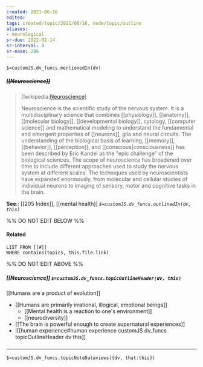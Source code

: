 ```yaml
---
created: 2021-06-16
edited: 
tags: created/topic/2021/06/16, node/topic/outline
aliases:
- neurological
sr-due: 2022-02-14
sr-interval: 4
sr-ease: 286
---
```

`$=customJS.dv_funcs.mentionedIn(dv)`

##### <s class="topic-title">[[Neuroscience]]</s>

> [!wikipedia:[Neuroscience](https://en.wikipedia.org/wiki/Neuroscience)]
> 
> Neuroscience is the scientific study of the nervous system. It is a multidisciplinary science that combines [[physiology]], [[anatomy]], [[molecular biology]], [[developmental biology]], cytology, [[computer science]] and mathematical modeling to understand the fundamental and emergent properties of [[neurons]], glia and neural circuits. The understanding of the biological basis of learning, [[memory]], [[behavior]], [[perception]], and [[conscious|consciousness]] has been described by Eric Kandel as the "epic challenge" of the biological sciences. The scope of neuroscience has broadened over time to include different approaches used to study the nervous system at different scales. The techniques used by neuroscientists have expanded enormously, from molecular and cellular studies of individual neurons to imaging of sensory, motor and cognitive tasks in the brain.

**See**:: [[205 Index]], [[mental health]]
*`$=customJS.dv_funcs.outlinedIn(dv, this)`*

%% DO NOT EDIT BELOW %%

#### Related 

```dataview
LIST FROM [[#]]
WHERE contains(topics, this.file.link)
```
%% DO NOT EDIT ABOVE %%

##### [[Neuroscience]] `$=customJS.dv_funcs.topicOutlineHeader(dv, this)`

[[Humans are a product of evolution]]
- [[Humans are primarily irrational, illogical, emotional beings]]
	- [[Mental health is a reaction to one's environment]]
	- [[neurodiversity]]
- [[The brain is powerful enough to create supernatural experiences]]
- ![[human experience#human experience customJS dv_funcs topicOutlineHeader dv this]]

### <hr class="dataviews"/>

`$=customJS.dv_funcs.topicNoteDataviews({dv, that:this})`

